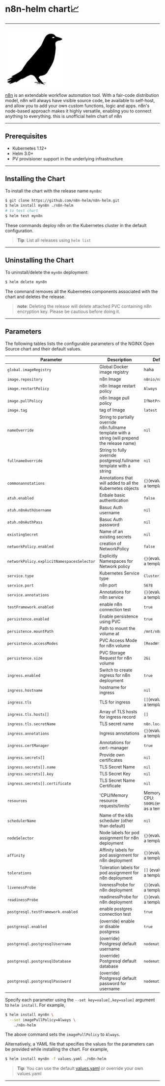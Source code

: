 # n8n-helm chart:chart_with_upwards_trend:
----

![n8n.io - Workflow Automation](https://raw.githubusercontent.com/n8n-io/n8n/master/assets/n8n-logo.png)

[n8n](https://n8n.io/) is an extendable workflow automation tool. With a fair-code distribution model, n8n will always have visible source code, be available to self-host, and allow you to add your own custom functions, logic and apps. n8n's node-based approach makes it highly versatile, enabling you to connect anything to everything. this is unofficial helm chart of n8n

----
## Prerequisites
- Kubernetes 1.12+
- Helm 3.0+
- PV provisioner support in the underlying infrastructure
- ----
## Installing the Chart

To install the chart with the release name `myn8n`:
```sh
$ git clone https://github.com/n8n-helm/n8n-helm.git
$ helm install myn8n ./n8n-helm
# to test chart
$ helm test myn8n
```

These commands deploy n8n on the Kubernetes cluster in the default configuration.

> **Tip**: List all releases using `helm list`
----
## Uninstalling the Chart

To uninstall/delete the `myn8n` deployment:

```bash
$ helm delete myn8n
```

The command removes all the Kubernetes components associated with the chart and deletes the release.

> **note**: Deleting the release will delete attached PVC containing n8n encryption key. Please be cautious before doing it.

----
## Parameters

The following tables lists the configurable parameters of the NGINX Open Source chart and their default values.

| Parameter| Description| Default|
|--------------------------------------------|----------------------------------------------------------------------------------------------|-----------------------------------------------------------|
| `global.imageRegistry` | Global Docker image registry | haha |
| `image.repository` | n8n Image | `n8nio/n8n` | 
| `image.restartPolicy` | n8n Image restart policy | `Always` | 
| `image.pullPolicy` | n8n Image pull policy | `IfNotPresent` | 
| `image.tag` | tag of Image | `latest` | 
| `nameOverride` | String to partially override n8n.fullname template with a string (will prepend the release name) | `nil` | 
| `fullnameOverride` | String to fully override postgresql.fullname template with a string | `nil` |
| `commonannotations` | Annotations that will added to all the Kubernetes objects | `{}`(evaluated as a template) | 
| `atuh.enabled` | Enbale basic authentication | `false` |
| `atuh.n8nAuthUsername`| Basuc Auth username | `nil` |
| `atuh.n8nAuthPass`| Basuc Auth password | `nil` |
| `existingSecret`| Name of an existing secrets | `nil` |
| `networkPolicy.enabled`| creation of NetworkPolicy | `false` |
| `networkPolicy.explicitNamespacesSelector`| Explicitly Namespaces for Network policy | `{}`(evaluated as a template) |
| `service.type` | Kubernetes Service type | `ClusterIP` |
| `service.port` | n8n port | `5678` |
| `service.annotations` | Annotations for n8n service | `{}`(evaluated as a template) |
| `testFramework.enabled` | enable n8n connection test | `true` |
| `persistence.enabled` | Enable persistence using PVC | `true` |
| `persistence.mountPath` | Path to mount the volume at | `/mnt/n8n/.n8n` |
| `persistence.accessModes` | PVC Access Mode for n8n volume | `[ReadWriteOnce]` |
| `persistence.size` | PVC Storage Request for n8n volume | `2Gi` |
| `ingress.enabled` | Switch to create ingress for n8n deployment | `true` |
| `ingress.hostname` | hostname for ingress | `nil` |
| `ingress.tls` | TLS for ingress | `[]`(evaluated as a template) |
| `ingress.tls.hosts[]` | Array of TLS hosts for ingress record  | `[]` |
| `ingress.tls.secretName` | TLS secret name | `n8n.local-tls` |
| `ingress.annotations` | Ingress annotations | `{}`(evaluated as a template) |
| `ingress.certManager` | Annotations for cert-manager | `true` |
| `ingress.secrets[]` | Provide own certificates | `nil` |
| `ingress.secrets[].name` | TLS Secret Name | `nil` |
| `ingress.secrets[].key` | TLS Secret Key  | `nil` |
| `ingress.secrets[].certificate` | TLS Secret Name Certificate | `nil` |
| `resources` | 'CPU/Memory resource requests/limits' | Memory: `500Mi`, CPU: `500Mi`(evaluated as a template) |
| `schedulerName` | Name of the k8s scheduler (other than default) | `nil` |
| `nodeSelector` | Node labels for pod assignment for n8n deployment | `{}`(evaluated as a template) |
| `affinity` | Affinity labels for pod assignment for n8n deployment | `{}`(evaluated as a template) |
| `tolerations` | Toleration labels for pod assignment for n8n deployment | `[]` (evaluated as a template) |
| `livenessProbe` | livenessProbe for n8n deployment | `{}`(evaluated as a template) |
| `readinessProbe` | readinessProbe for n8n deployment | `{}`(evaluated as a template) |
| `postgresql.testFramework.enabled` | enable postgres connection test | `true` |
| `postgresql.enabled` | (override) enable or disable postgress | `true` |
| `postgresql.postgresqlUsername` | (override) Postgresql default username | `nodemation` |
| `postgresql.postgresqlDatabase` | (override) Postgresql default database | `nodemation` |
| `postgresql.postgresqlPassword` | (override) Postgresql default password for username | `nodemation` |


Specify each parameter using the `--set key=value[,key=value]` argument to `helm install`. For example,

```bash
$ helm install myn8n \
  --set imagePullPolicy=Always \
    ./n8n-helm
```

The above command sets the `imagePullPolicy` to `Always`.

Alternatively, a YAML file that specifies the values for the parameters can be provided while installing the chart. For example,

```bash
$ helm install myn8n -f values.yaml ./n8n-helm
```

> **Tip**: You can use the default [values.yaml](values.yaml) or override your own values.yaml
----
